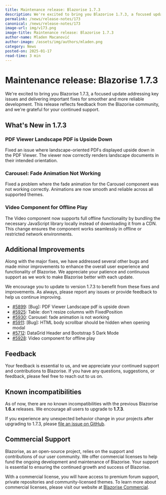 ```yaml
---
title: Maintenance release: Blazorise 1.7.3
description: We're excited to bring you Blazorise 1.7.3, a focused update addressing key issues and delivering important fixes for smoother and more reliable development. This release reflects feedback from the Blazorise community, and we're grateful for your continued support.
permalink: /news/release-notes/173
canonical: /news/release-notes/173
image-url: img/v173.png
image-title: Maintenance release: Blazorise 1.7.3
author-name: Mladen Macanović
author-image: /assets/img/authors/mladen.png
category: News
posted-on: 2025-01-17
read-time: 3 min
---
```


# Maintenance release: Blazorise 1.7.3

We're excited to bring you Blazorise 1.7.3, a focused update addressing key issues and delivering important fixes for smoother and more reliable development. This release reflects feedback from the Blazorise community, and we're grateful for your continued support.

## What's New in 1.7.3

### PDF Viewer Landscape PDF is Upside Down

Fixed an issue where landscape-oriented PDFs displayed upside down in the PDF Viewer. The viewer now correctly renders landscape documents in their intended orientation.

### Carousel: Fade Animation Not Working

Fixed a problem where the fade animation for the Carousel component was not working correctly. Animations are now smooth and reliable across all supported themes.

### Video Component for Offline Play

The Video component now supports full offline functionality by bundling the necessary JavaScript library locally instead of downloading it from a CDN. This change ensures the component works seamlessly in offline or restricted network environments.

## Additional Improvements

Along with the major fixes, we have addressed several other bugs and made minor improvements to enhance the overall user experience and functionality of Blazorise. We appreciate your patience and continuous support as we work to make Blazorise better with each update.

We encourage you to update to version 1.7.3 to benefit from these fixes and improvements. As always, please report any issues or provide feedback to help us continue improving.

- [#5899](https://github.com/Megabit/Blazorise/issues/5899): [Bug]: PDF Viewer Landscape pdf is upside down
- [#5925](https://github.com/Megabit/Blazorise/pull/5925): Table: don't resize columns with FixedPosition
- [#5930](https://github.com/Megabit/Blazorise/issues/5930): Carousel: fade animation is not working
- [#5911](https://github.com/Megabit/Blazorise/issues/5911): [Bug]: HTML body scrollbar should be hidden when opening modal
- [#5712](https://github.com/Megabit/Blazorise/issues/5712): DataGrid Header and Bootstrap 5 Dark Mode
- [#5928](https://github.com/Megabit/Blazorise/issues/5928): Video component for offline play

## Feedback

Your feedback is essential to us, and we appreciate your continued support and contributions to Blazorise. If you have any questions, suggestions, or feedback, please feel free to reach out to us on.

## Known incompatibilities

As of now, there are no known incompatibilities with the previous Blazorise **1.6.x** releases. We encourage all users to upgrade to **1.7.3**.

If you experience any unexpected behavior change in your projects after upgrading to 1.7.3, please [file an issue on GitHub](https://github.com/Megabit/Blazorise/issues).

## Commercial Support

Blazorise, as an open-source project, relies on the support and contributions of our user community. We offer commercial licenses to help fund the ongoing development and maintenance of Blazorise. Your support is essential to ensuring the continued growth and success of Blazorise.

With a commercial license, you will have access to premium forum support, private repositories and community-licensed themes. To learn more about commercial licenses, please visit our website at [Blazorise Commercial](https://blazorise.com/commercial).
